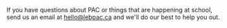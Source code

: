 If you have questions about PAC or things that are happening at school, send us an email at [hello@lebpac.ca](mailto:hello@lebpac.ca) and we'll do our best to help you out.